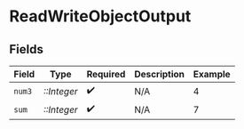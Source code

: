 # ReadWriteObjectOutput


## Fields

| Field              | Type               | Required           | Description        | Example            |
| ------------------ | ------------------ | ------------------ | ------------------ | ------------------ |
| `num3`             | *::Integer*        | :heavy_check_mark: | N/A                | 4                  |
| `sum`              | *::Integer*        | :heavy_check_mark: | N/A                | 7                  |